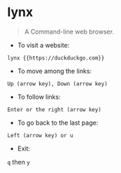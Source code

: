 # lynx

> A Command-line web browser.
- To visit a website:

`lynx {{https://duckduckgo.com}}`

- To move among the links:

`Up (arrow key), Down (arrow key)`

- To follow links:

`Enter or the right (arrow key)`

- To go back to the last page:

`Left (arrow key) or u`

- Exit:

`q` then `y`
